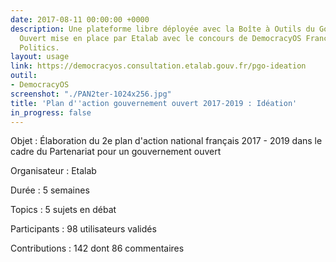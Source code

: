 ```yaml
---
date: 2017-08-11 00:00:00 +0000
description: Une plateforme libre déployée avec la Boîte à Outils du Gouvernement
  Ouvert mise en place par Etalab avec le concours de DemocracyOS France et Open Source
  Politics.
layout: usage
link: https://democracyos.consultation.etalab.gouv.fr/pgo-ideation
outil:
- DemocracyOS
screenshot: "./PAN2ter-1024x256.jpg"
title: 'Plan d''action gouvernement ouvert 2017-2019 : Idéation'
in_progress: false
---
```



Objet : Élaboration du 2e plan d'action national français 2017 - 2019 dans le cadre du Partenariat pour un gouvernement ouvert

Organisateur : Etalab

Durée : 5 semaines

Topics : 5 sujets en débat

Participants : 98 utilisateurs validés

Contributions : 142 dont 86 commentaires